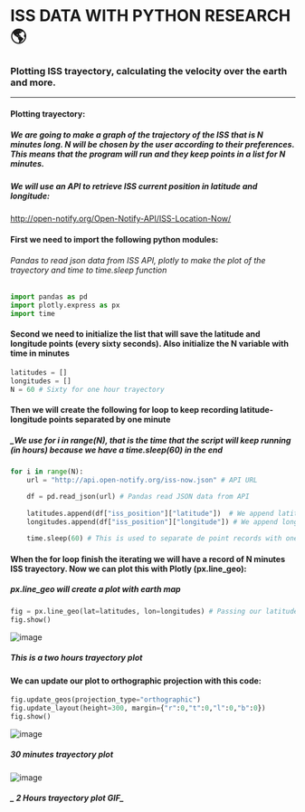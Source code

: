 # ISS DATA WITH PYTHON RESEARCH:earth_americas:

### Plotting ISS trayectory, calculating the velocity over the earth and more.

---

#### Plotting trayectory:
##### _We are going to make a graph of the trajectory of the ISS that is N minutes long. N will be chosen by the user according to their preferences. This means that the program will run and they keep points in a list for N minutes._

##### We will use an API to retrieve ISS current position in latitude and longitude:
http://open-notify.org/Open-Notify-API/ISS-Location-Now/



#### First we need to import the following python modules:
###### _Pandas to read json data from ISS API, plotly to make the plot of the trayectory and time to time.sleep function_
```py
import pandas as pd
import plotly.express as px
import time
```

#### Second we need to initialize the list that will save the latitude and longitude points (every sixty seconds). Also initialize the N variable with time in minutes


```py
latitudes = []
longitudes = []
N = 60 # Sixty for one hour trayectory
```

#### Then we will create the following for loop to keep recording latitude-longitude points separated by one minute
##### _We use for i in range(N), that is the time that the script will keep running (in hours) because we have a time.sleep(60) in the end


```py
for i in range(N):  
    url = "http://api.open-notify.org/iss-now.json" # API URL

    df = pd.read_json(url) # Pandas read JSON data from API
    
    latitudes.append(df["iss_position"]["latitude"])  # We append latitude ISS position to latitudes list
    longitudes.append(df["iss_position"]["longitude"]) # We append longitude ISS position to longitudes list
    
    time.sleep(60) # This is used to separate de point records with one minute
```

#### When the for loop finish the iterating we will have a record of N minutes ISS trayectory. Now we can plot this with Plotly (px.line_geo):
##### _px.line_geo will create a plot with earth map_
```py
fig = px.line_geo(lat=latitudes, lon=longitudes) # Passing our latitudes and longitudes list as parameter
fig.show()  
```
![image](https://user-images.githubusercontent.com/80207106/137491882-9f2c82f2-f68c-4d84-833e-49baa44bdbc1.png)
##### _This is a two hours trayectory plot_

#### We can update our plot to orthographic projection with this code:
```py
fig.update_geos(projection_type="orthographic")
fig.update_layout(height=300, margin={"r":0,"t":0,"l":0,"b":0})
fig.show()  
```
![image](https://user-images.githubusercontent.com/80207106/137492413-bb3b060d-f560-4956-a321-66e56e4d7a6b.png)
##### _30 minutes trayectory plot_

![image](https://i.imgur.com/BtMkiG6.gif)

##### _ 2 Hours trayectory plot GIF_

